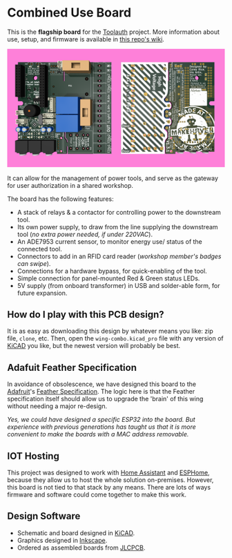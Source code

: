 # Combined Use Board
This is the **flagship board** for the [Toolauth](https://github.com/Toolauth) project.  More information about use, setup, and firmware is available in [this repo's wiki](https://github.com/Toolauth/wing-combo/wiki).

![Combined use circuit board, front and back](/docs/img/offset-rt-both.png)

It can allow for the management of power tools, and serve as the gateway for user authorization in a shared workshop.

The board has the following features:
* A stack of relays & a contactor for controlling power to the downstream tool.
* Its own power supply, to draw from the line supplying the downstream tool (_no extra power needed, if under 220VAC_).
* An ADE7953 current sensor, to monitor energy use/ status of the connected tool.
* Connectors to add in an RFID card reader (_workshop member's badges can swipe_).
* Connections for a hardware bypass, for quick-enabling of the tool.
* Simple connection for panel-mounted Red & Green status LEDs.
* 5V supply (from onboard transformer) in USB and solder-able form, for future expansion.

## How do I play with this PCB design?
It is as easy as downloading this design by whatever means you like: zip file, `clone`, etc. Then, open the `wing-combo.kicad_pro` file with any version of [KiCAD](https://www.kicad.org/) you like, but the newest version will probably be best.

## Adafuit Feather Specification
In avoidance of obsolescence, we have designed this board to the [Adafruit](https://www.adafruit.com/)'s [Feather Specification](https://learn.adafruit.com/adafruit-feather/feather-specification). The logic here is that the Feather specification itself should allow us to upgrade the 'brain' of this wing without needing a major re-design. 

_Yes, we could have designed a specific ESP32 into the board. But experience with previous generations has taught us that it is more convenient to make the boards with a MAC address removable._

## IOT Hosting
This project was designed to work with [Home Assistant](https://www.home-assistant.io/) and [ESPHome](https://esphome.io/), because they allow us to host the whole solution on-premises. However, this board is not tied to that stack by any means. There are lots of ways firmware and software could come together to make this work.

## Design Software
* Schematic and board designed in [KiCAD](https://www.kicad.org/).
* Graphics designed in [Inkscape](https://inkscape.org/).
* Ordered as assembled boards from [JLCPCB](https://jlcpcb.com/).